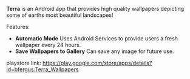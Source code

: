 **Terra** is an Android app that provides high quality wallpapers depicting some of earths most beautiful landscapes!

Features: 
* **Automatic Mode** Uses Android Services to provide users a fresh wallpaper every 24 hours.
* **Save Wallpapers to Gallery** Can save any image for future use.

playstore link: https://play.google.com/store/apps/details?id=bfergus.Terra_Wallpapers

